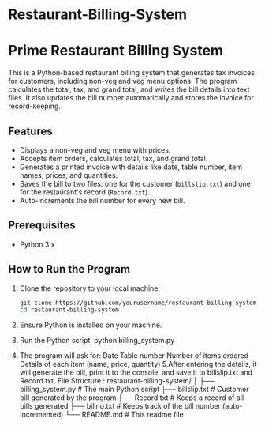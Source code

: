 # Restaurant-Billing-System
# Prime Restaurant Billing System

This is a Python-based restaurant billing system that generates tax invoices for customers, including non-veg and veg menu options. The program calculates the total, tax, and grand total, and writes the bill details into text files. It also updates the bill number automatically and stores the invoice for record-keeping.

## Features
- Displays a non-veg and veg menu with prices.
- Accepts item orders, calculates total, tax, and grand total.
- Generates a printed invoice with details like date, table number, item names, prices, and quantities.
- Saves the bill to two files: one for the customer (`billslip.txt`) and one for the restaurant's record (`Record.txt`).
- Auto-increments the bill number for every new bill.

## Prerequisites
- Python 3.x

## How to Run the Program

1. Clone the repository to your local machine:

   ```bash
   git clone https://github.com/yourusername/restaurant-billing-system.git
   cd restaurant-billing-system
2. Ensure Python is installed on your machine.
3. Run the Python script:
 python billing_system.py
4. The program will ask for:
     Date
     Table number
     Number of items ordered
     Details of each item (name, price, quantity)
5.After entering the details, it will generate the bill, print it to the console, and save it to billslip.txt and Record.txt.
File Structure :
restaurant-billing-system/
│
├── billing_system.py  # The main Python script
├── billslip.txt       # Customer bill generated by the program
├── Record.txt         # Keeps a record of all bills generated
├── billno.txt         # Keeps track of the bill number (auto-incremented)
└── README.md          # This readme file

